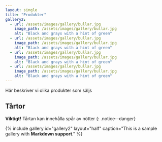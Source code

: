 ```yaml
---
layout: single
title: "Produkter"
gallery2:
  - url: /assets/images/gallery/bullar.jpg 
    image_path: /assets/images/gallery/bullar.jpg 
    alt: "Black and grays with a hint of green"
  - url: /assets/images/gallery/bullar.jpg 
    image_path: /assets/images/gallery/bullar.jpg 
    alt: "Black and grays with a hint of green"
  - url: /assets/images/gallery/bullar.jpg 
    image_path: /assets/images/gallery/bullar.jpg 
    alt: "Black and grays with a hint of green"
  - url: /assets/images/gallery/bullar.jpg 
    image_path: /assets/images/gallery/bullar.jpg 
    alt: "Black and grays with a hint of green"
---
```




Här beskriver vi olika produkter som säljs

## Tårtor

**Viktigt!** Tårtan kan innehålla spår av nötter
{: .notice--danger} 

{% include gallery id="gallery2" layout="half" caption="This is a sample gallery with **Markdown support**." %}

